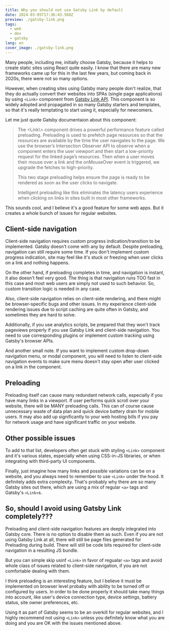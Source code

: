 ```yaml
---
title: Why you should not use Gatsby Link by default
date: 2024-03-05T17:36:43.560Z
preview: ./gatsby-link.png
tags:
  - web
  - dev
  - gatsby
lang: en
cover_image: ./gatsby-link.png
---
```


Many people, including me, initially choose Gatsby, because it helps to create static sites using React quite easily. I know that there are many new frameworks came up for this in the last few years, but coming back in 2020s, there were not so many options.

However, when creating sites using Gatsby many people don't realize, that they do actually convert their websites into SPAs (single page applications) by using `<Link>` component from [Gatsby Link API](https://www.gatsbyjs.com/docs/reference/built-in-components/gatsby-link/). This component is so widely adopted and propagated in so many Gatsby starters and templates, so that it's really temptating to start using it, especially for newcomers.

Let me just quote Gatsby documentaion about this component:

<blockquote>
The &lt;Link\&gt; component drives a powerful performance feature called preloading. Preloading is used to prefetch page resources so that the resources are available by the time the user navigates to the page. We use the browser’s Intersection Observer API to observe when a <Link> component enters the user viewport and then start a low-priority request for the linked page’s resources. Then when a user moves their mouse over a link and the onMouseOver event is triggered, we upgrade the fetches to high-priority.

This two stage preloading helps ensure the page is ready to be rendered as soon as the user clicks to navigate.

Intelligent preloading like this eliminates the latency users experience when clicking on links in sites built in most other frameworks.

</blockquote>

This sounds cool, and I believe it's a good feature for some web apps. But it creates a whole bunch of issues for regular websites.

## Client-side navigation

Client-side navigation requires custom progress indication/transition to be implemented. Gatsby doesn't come with any by default. Despite preloading, navigation can still require some time. If you don't implement custom progress indication, site may feel like it's stuck or freezing when user clicks on a link and nothing happens.

On the other hand, if preloading completes in time, and navigation is instant, it also doesn't feel very good. The thing is that navigation runs TOO fast in this case and most web users are simply not used to such behavior. So, custom transition logic is needed in any case.

Also, client-side navigation relies on client-side rendering, and there might be browser-specific bugs and other issues. In my experience client-side rendering issues due to script caching are quite often in Gatsby, and sometimes they are hard to solve.

Additionally, if you use analytics scripts, be prepared that they won't track pageviews properly if you use Gatsby Link and client-side navigation. You need to use corresponding plugins or implement custom tracking using Gatsby's browser APIs.

And another small note. If you want to implement custom drop-down navigation menu, or modal component, you will need to listen to client-side navigation events to make sure menu doesn't stay open after user clicked on a link in the component.

## Preloading

Preloading itself can cause many redundant network calls, especially if you have many links in a viewport. If user performs quick scroll over your website, there will be MANY preloading calls. This can of course cause unnecessary waste of data plan and quick device battery drain for mobile users. It may also add up significantly to your web hosting bills if you pay for network usage and have significant traffic on your website.

## Other possible issues

To add to that list, developers often get stuck with styling `<Link>` component and it's various states, especially when using CSS-in-JS libraries, or when integrating with third-party UI components.

Finally, just imagine how many links and possible variations can be on a website, and you always need to remember to use `<Link>` under the hood. It definitely adds extra complexity. That's probably why there are so many Gatsby sites out there, which are using a mix of regular `<a>` tags and Gatsby's `<Link>`s.

## So, should I avoid using Gatsby Link completely???

Preloading and client-side navigation features are deeply integrated into Gatsby core. There is no option to disable them as such. Even if you are not using Gatsby Link at all, there will still be page files generated for Preloading during build. There will still be code bits required for client-side navigation in a resulting JS bundle.

But you can simple skip usinf `<Link>` in favor of regualar `<a>` tags and avoid whole class of issues related to client-side navigation, if you are not comfortable dealing with them.

I think preloading is an interesting feature, but I believe it must be implemented on browser level probaby with ability to be turned off or configured by users. In order to be done properly it should take many things into account, like user's device connection type, device settings, battery status, site owner preferences, etc.

Using it as part of Gatsby seems to be an overkill for regular websites, and I highly recommend not using `<Link>` unless you definitely know what you are doing and you are OK with the issues mentioned above.
